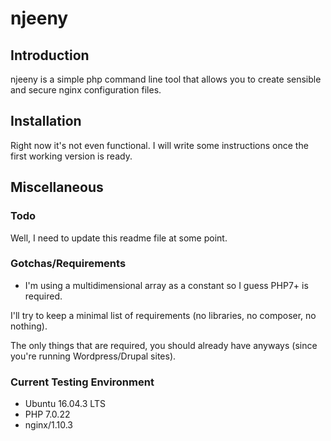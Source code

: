 # njeeny 

## Introduction

njeeny is a simple php command line tool that allows you to create sensible and secure nginx configuration files.

## Installation

Right now it's not even functional. I will write some instructions once the first working version is ready.

## Miscellaneous

### Todo

Well, I need to update this readme file at some point.

### Gotchas/Requirements

- I'm using a multidimensional array as a constant so I guess PHP7+ is required.

I'll try to keep a minimal list of requirements (no libraries, no composer, no nothing).

The only things that are required, you should already have anyways (since you're running Wordpress/Drupal sites).

### Current Testing Environment

- Ubuntu 16.04.3 LTS
- PHP 7.0.22
- nginx/1.10.3

